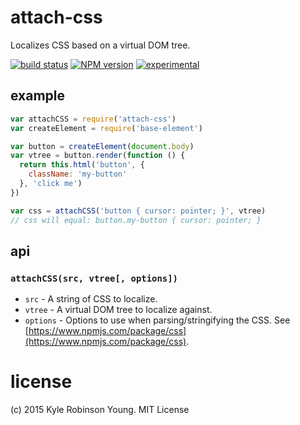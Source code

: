 # attach-css
Localizes CSS based on a virtual DOM tree.

[![build status](https://secure.travis-ci.org/shama/attach-css.svg)](https://travis-ci.org/shama/attach-css)
[![NPM version](https://badge.fury.io/js/attach-css.svg)](https://badge.fury.io/js/attach-css)
[![experimental](http://hughsk.github.io/stability-badges/dist/experimental.svg)](http://github.com/hughsk/stability-badges)

## example

```js
var attachCSS = require('attach-css')
var createElement = require('base-element')

var button = createElement(document.body)
var vtree = button.render(function () {
  return this.html('button', {
    className: 'my-button'
  }, 'click me')
})

var css = attachCSS('button { cursor: pointer; }', vtree)
// css will equal: button.my-button { cursor: pointer; }
```

## api

### `attachCSS(src, vtree[, options])`

* `src` - A string of CSS to localize.
* `vtree` - A virtual DOM tree to localize against.
* `options` - Options to use when parsing/stringifying the CSS. See [https://www.npmjs.com/package/css](https://www.npmjs.com/package/css).

# license
(c) 2015 Kyle Robinson Young. MIT License
